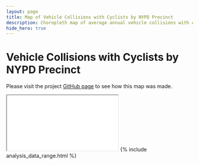 ```yaml
---
layout: page
title: Map of Vehicle Collisions with Cyclists by NYPD Precinct
description: Choropleth map of average annual vehicle collisions with cyclists (bicycles) by New York Police Department (NYPD) precinct in New York City (NYC)
hide_hero: true
---
```

# Vehicle Collisions with Cyclists by NYPD Precinct

Please visit the project [GitHub page](https://github.com/ray310/NYC-Vehicle-Collisions) to see how this map was made.

<iframe src="precinct_cyclist_map.html"></iframe>
{% include analysis_data_range.html %}
